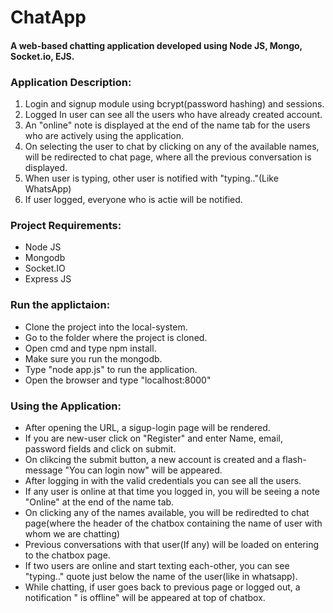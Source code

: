 # ChatApp
#### A web-based chatting application developed using Node JS, Mongo, Socket.io, EJS. 

### Application Description:
1. Login and signup module using bcrypt(password hashing) and sessions.
2. Logged In user can see all the users who have already created account.
3. An "online" note is displayed at the end of the name tab for the users who are actively using the application.
4. On selecting the user to chat by clicking on any of the available names, will be redirected to chat page, where all the previous conversation is displayed. 
5. When user is typing, other user is notified with "typing.."(Like WhatsApp)
6. If user logged, everyone who is actie will be notified.

### Project Requirements:
- Node JS
- Mongodb
- Socket.IO
- Express JS

### Run the applictaion:

* Clone the project into the local-system.
* Go to the folder where the project is cloned.
* Open cmd and type npm install.
* Make sure you run the mongodb.
* Type "node app.js" to run the application.
* Open the browser and type "localhost:8000"

### Using the Application:

- After opening the URL, a sigup-login page will be rendered.
- If you are new-user click on "Register" and enter Name, email, password fields and click on submit.
- On clikcing the submit button, a new account is created and a flash-message "You can login now" will be appeared.
- After logging in with the valid credentials you can see all the users.
- If any user is online at that time you logged in, you will be seeing a note "Online" at the end of the name tab.
- On clicking any of the names available, you will be rediredted to chat page(where the header of the chatbox containing the name of user with whom we are chatting)
- Previous conversations with that user(If any) will be loaded on entering to the chatbox page.
- If two users are online and start texting each-other, you can see "typing.." quote just below the name of the user(like in whatsapp).
- While chatting, if user goes back to previous page or logged out, a notification "<username> is offline" will be appeared at top of chatbox.

